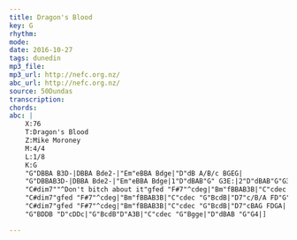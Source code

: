 ```yaml
---
title: Dragon's Blood
key: G
rhythm: 
mode:
date: 2016-10-27
tags: dunedin
mp3_file:
mp3_url: http://nefc.org.nz/
abc_url: http://nefc.org.nz/
source: 50Dundas
transcription:
chords: 
abc: |
    X:76
    T:Dragon's Blood
    Z:Mike Moroney
    M:4/4
    L:1/8
    K:G
    "G"DBBA B3D-|DBBA Bde2-|"Em"eBBA Bdge|"D"dB A/B/c BGEG|
    "G"DBBAB3D-|DBBA Bde2-|"Em"eBBA Bdge|1"D"dBAB"G" G3E:|2"D"dBAB"G"G3g-|
    "C#dim7""^Don't bitch about it"gfed "F#7"^cdeg|"Bm"fBBAB3B|"C"cdec "G"BcdB|"D"cBAG FAz g-|
    "C#dim7"gfed "F#7"^cdeg|"Bm"fBBAB3B|"C"cdec "G"BcdB|"D7"c/B/A FD"G"G3g-|
    "C#dim7"gfed "F#7"^cdeg|"Bm"fBBAB3B|"C"cdec "G"BcdB|"D7"cBAG FDGA|
    "G"BDDB "D"cDDc|"G"BcdB"D"A3B|"C"cdec "G"Bgge|"D"dBAB "G"G4|]

---
```

